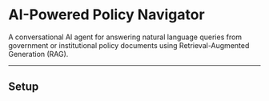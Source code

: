 
# AI-Powered Policy Navigator

A conversational AI agent for answering natural language queries from government or institutional policy documents using Retrieval-Augmented Generation (RAG).

---

## Setup

